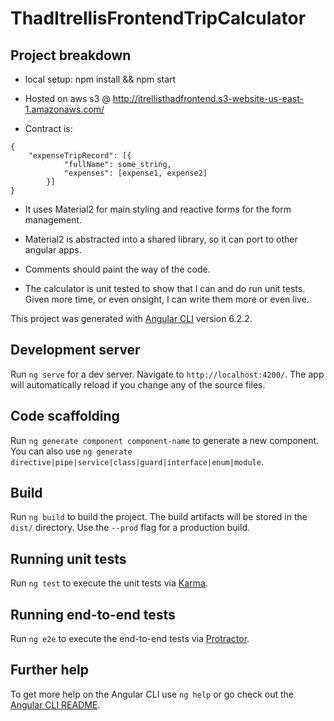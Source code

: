 # ThadItrellisFrontendTripCalculator

## Project breakdown


* local setup: npm install && npm start

* Hosted on  aws s3 @ http://itrellisthadfrontend.s3-website-us-east-1.amazonaws.com/

* Contract is: 

```
{
	"expenseTripRecord": [{
			"fullName": some_string,
			"expenses": [expense1, expense2]
		}]
}
```

* It uses Material2 for main styling and reactive forms for the form management.

* Material2 is abstracted into a shared library, so it can port to other angular apps.

* Comments should paint the way of the code.

* The calculator is unit tested to show that I can and do run unit tests. Given more time, or even onsight, I can write them more or even live.

This project was generated with [Angular CLI](https://github.com/angular/angular-cli) version 6.2.2.

## Development server

Run `ng serve` for a dev server. Navigate to `http://localhost:4200/`. The app will automatically reload if you change any of the source files.

## Code scaffolding

Run `ng generate component component-name` to generate a new component. You can also use `ng generate directive|pipe|service|class|guard|interface|enum|module`.

## Build

Run `ng build` to build the project. The build artifacts will be stored in the `dist/` directory. Use the `--prod` flag for a production build.

## Running unit tests

Run `ng test` to execute the unit tests via [Karma](https://karma-runner.github.io).

## Running end-to-end tests

Run `ng e2e` to execute the end-to-end tests via [Protractor](http://www.protractortest.org/).

## Further help

To get more help on the Angular CLI use `ng help` or go check out the [Angular CLI README](https://github.com/angular/angular-cli/blob/master/README.md).
